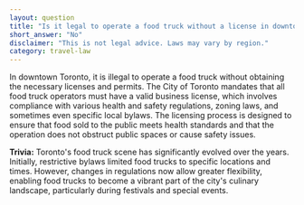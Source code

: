 ```yaml
---
layout: question
title: "Is it legal to operate a food truck without a license in downtown Toronto?"
short_answer: "No"
disclaimer: "This is not legal advice. Laws may vary by region."
category: travel-law
---
```

In downtown Toronto, it is illegal to operate a food truck without obtaining the necessary licenses and permits. The City of Toronto mandates that all food truck operators must have a valid business license, which involves compliance with various health and safety regulations, zoning laws, and sometimes even specific local bylaws. The licensing process is designed to ensure that food sold to the public meets health standards and that the operation does not obstruct public spaces or cause safety issues.

**Trivia:** Toronto's food truck scene has significantly evolved over the years. Initially, restrictive bylaws limited food trucks to specific locations and times. However, changes in regulations now allow greater flexibility, enabling food trucks to become a vibrant part of the city's culinary landscape, particularly during festivals and special events.
